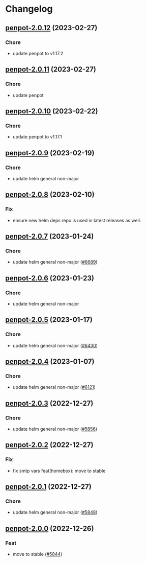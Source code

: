 # Changelog



## [penpot-2.0.12](https://github.com/truecharts/charts/compare/penpot-2.0.11...penpot-2.0.12) (2023-02-27)

### Chore

- update penpot to v1.17.2
  
  


## [penpot-2.0.11](https://github.com/truecharts/charts/compare/penpot-2.0.10...penpot-2.0.11) (2023-02-27)

### Chore

- update penpot
  
  


## [penpot-2.0.10](https://github.com/truecharts/charts/compare/penpot-2.0.9...penpot-2.0.10) (2023-02-22)

### Chore

- update penpot to v1.17.1
  
  


## [penpot-2.0.9](https://github.com/truecharts/charts/compare/penpot-2.0.8...penpot-2.0.9) (2023-02-19)

### Chore

- update helm general non-major
  
  


## [penpot-2.0.8](https://github.com/truecharts/charts/compare/penpot-2.0.7...penpot-2.0.8) (2023-02-10)

### Fix

- ensure new helm deps repo is used in latest releases as well.
  
  


## [penpot-2.0.7](https://github.com/truecharts/charts/compare/penpot-2.0.6...penpot-2.0.7) (2023-01-24)

### Chore

- update helm general non-major ([#6689](https://github.com/truecharts/charts/issues/6689))
  
  


## [penpot-2.0.6](https://github.com/truecharts/charts/compare/penpot-2.0.5...penpot-2.0.6) (2023-01-23)

### Chore

- update helm general non-major
  
  


## [penpot-2.0.5](https://github.com/truecharts/charts/compare/penpot-2.0.4...penpot-2.0.5) (2023-01-17)

### Chore

- update helm general non-major ([#6430](https://github.com/truecharts/charts/issues/6430))
  
  


## [penpot-2.0.4](https://github.com/truecharts/charts/compare/penpot-2.0.3...penpot-2.0.4) (2023-01-07)

### Chore

- update helm general non-major ([#6121](https://github.com/truecharts/charts/issues/6121))
  
  


## [penpot-2.0.3](https://github.com/truecharts/charts/compare/penpot-2.0.2...penpot-2.0.3) (2022-12-27)

### Chore

- update helm general non-major ([#5856](https://github.com/truecharts/charts/issues/5856))
  
  


## [penpot-2.0.2](https://github.com/truecharts/charts/compare/penpot-2.0.1...penpot-2.0.2) (2022-12-27)

### Fix

- fix smtp vars feat(homebox): move to stable
  
  


## [penpot-2.0.1](https://github.com/truecharts/charts/compare/penpot-2.0.0...penpot-2.0.1) (2022-12-27)

### Chore

- update helm general non-major ([#5848](https://github.com/truecharts/charts/issues/5848))
  
  


## [penpot-2.0.0](https://github.com/truecharts/charts/compare/penpot-1.0.2...penpot-2.0.0) (2022-12-26)

### Feat

- move to stable ([#5844](https://github.com/truecharts/charts/issues/5844))
  
  